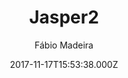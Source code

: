 ---
layout: JamstackTheme
title: Jasper2
github: https://github.com/jekyller/jasper2
demo: https://jekyller.github.io/jasper2/
author: Fábio Madeira
ssg: Jekyll
date: 2017-11-17T15:53:38.000Z
description: Full-featured Jekyll port of Ghost's default theme Casper v2 👻
stale: false
disabled: true
disabled_reason: demo url not found
---